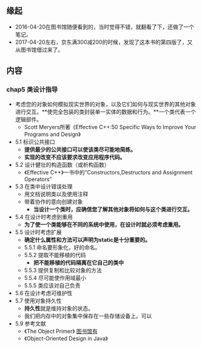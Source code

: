 ##  缘起
+ 2016-04-20在图书馆随便看到的，当时觉得不错，就翻看了下，还做了一个笔记。
+ 2017-04-20左右，京东满300减200的时候，发现了这本书的第四版了，又从图书馆借过来了。

##  内容

###  chap5 类设计指导
+ 考虑您的对象如何模拟现实世界的对象，以及它们如何与现实世界的其他对象进行交互。**使完全包装的类封装单一实体的数据和行为。**一个类代表一个逻辑部件。
	+ Scott Meryers所著《Effective C++:50 Specific Ways to Improve Your Programs and Design》
+ 5.1 标识公共接口
	+ **提供最少的公共接口可以使该类尽可能地简练。**
	+ **实现的改变不应该要求改变应用程序代码。**
+ 5.2 设计健壮的构造函数（或析构函数）
	+ 《Effective C++》一书中的“Constructors,Destructors and Assignment Operators”
+ 5.3 在类中设计错误处理
	+ 用文档说明类以及使用注释
	+ 带着协作的意向创建对象
		+ **当设计一个类时，应确信您了解其他对象将如何与这个类进行交互。**
+ 5.4 在设计时考虑到重用
	+ **为了使一个类能够在不同的系统中使用，在设计时就必须考虑重用。**
+ 5.5 设计时考虑扩展
	+ **确定什么属性和方法可以声明为static是十分重要的。**
	+ 5.5.1 命名要形象化，好的命名。
	+ 5.5.2 提取不能移植的代码
		+ **把不能移植的代码隔离在它自己的类中**
	+ 5.5.3 提供复制和比较对象的方法
	+ 5.5.4 尽可能使作用域最小
	+ 5.5.5 类应该对自己负责
+ 5.6 在设计考虑可维护性
+ 5.7 使用对象持久性
	+ **持久性**就是维持对象的状态。
	+ 我们把内存中的对象集中保存在一些存储设备上。可以
+ 5.9 参考文献
	+ 《The Object Primer》 [图书馆有](http://222.195.226.30/opac/item.php?marc_no=0000224003)
	+ 《Object-Oriented Design in Java》
